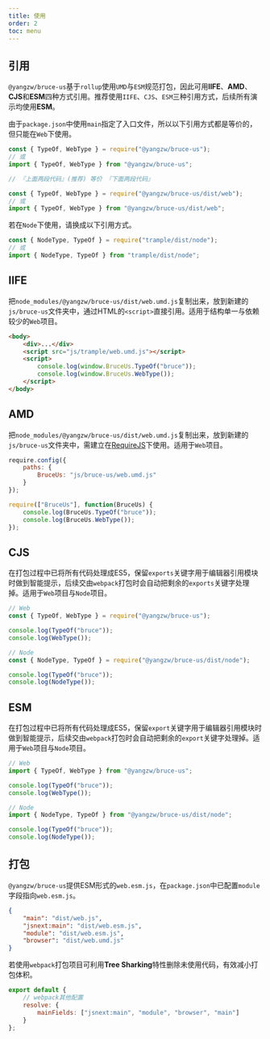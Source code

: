 ```yaml
---
title: 使用
order: 2
toc: menu
---
```


## 引用

`@yangzw/bruce-us`基于`rollup`使用`UMD`与`ESM`规范打包，因此可用**IIFE**、**AMD**、**CJS**和**ESM**四种方式引用。推荐使用`IIFE`、`CJS`、`ESM`三种引用方式，后续所有演示均使用**ESM**。

由于`package.json`中使用`main`指定了入口文件，所以以下引用方式都是等价的，但只能在`Web`下使用。

```js
const { TypeOf, WebType } = require("@yangzw/bruce-us");
// 或
import { TypeOf, WebType } from "@yangzw/bruce-us";

// 『上面两段代码』(推荐) 等价 『下面两段代码』

const { TypeOf, WebType } = require("@yangzw/bruce-us/dist/web");
// 或
import { TypeOf, WebType } from "@yangzw/bruce-us/dist/web";
```

若在`Node`下使用，请换成以下引用方式。

```js
const { NodeType, TypeOf } = require("trample/dist/node");
// 或
import { NodeType, TypeOf } from "trample/dist/node";
```

## IIFE

把`node_modules/@yangzw/bruce-us/dist/web.umd.js`复制出来，放到新建的`js/bruce-us`文件夹中，通过HTML的`<script>`直接引用。适用于结构单一与依赖较少的`Web`项目。

```html
<body>
	<div>...</div>
	<script src="js/trample/web.umd.js"></script>
	<script>
		console.log(window.BruceUs.TypeOf("bruce"));
		console.log(window.BruceUs.WebType());
	</script>
</body>
```

## AMD

把`node_modules/@yangzw/bruce-us/dist/web.umd.js`复制出来，放到新建的`js/bruce-us`文件夹中，需建立在[RequireJS](https://github.com/requirejs/requirejs)下使用。适用于`Web`项目。

```js
require.config({
	paths: {
		BruceUs: "js/bruce-us/web.umd.js"
	}
});

require(["BruceUs"], function(BruceUs) {
	console.log(BruceUs.TypeOf("bruce"));
	console.log(BruceUs.WebType());
});
```

## CJS

在打包过程中已将所有代码处理成ES5，保留`exports`关键字用于编辑器引用模块时做到智能提示，后续交由`webpack`打包时会自动把剩余的`exports`关键字处理掉。适用于`Web`项目与`Node`项目。

```js
// Web
const { TypeOf, WebType } = require("@yangzw/bruce-us");

console.log(TypeOf("bruce"));
console.log(WebType());
```

```js
// Node
const { NodeType, TypeOf } = require("@yangzw/bruce-us/dist/node");

console.log(TypeOf("bruce"));
console.log(NodeType());
```

## ESM

在打包过程中已将所有代码处理成ES5，保留`export`关键字用于编辑器引用模块时做到智能提示，后续交由`webpack`打包时会自动把剩余的`export`关键字处理掉。适用于`Web`项目与`Node`项目。

```js
// Web
import { TypeOf, WebType } from "@yangzw/bruce-us";

console.log(TypeOf("bruce"));
console.log(WebType());
```

```js
// Node
import { NodeType, TypeOf } from "@yangzw/bruce-us/dist/node";

console.log(TypeOf("bruce"));
console.log(NodeType());
```

## 打包

`@yangzw/bruce-us`提供ESM形式的`web.esm.js`，在`package.json`中已配置`module`字段指向`web.esm.js`。

```json
{
	"main": "dist/web.js",
	"jsnext:main": "dist/web.esm.js",
	"module": "dist/web.esm.js",
	"browser": "dist/web.umd.js"
}
```

若使用`webpack`打包项目可利用**Tree Sharking**特性删除未使用代码，有效减小打包体积。

```js
export default {
	// webpack其他配置
	resolve: {
		mainFields: ["jsnext:main", "module", "browser", "main"]
	}
};
```